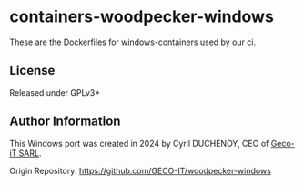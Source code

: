 # containers-woodpecker-windows

These are the Dockerfiles for windows-containers used by our ci.

## License

Released under GPLv3+

## Author Information

This Windows port was created in 2024 by Cyril DUCHENOY, CEO of [Geco-iT SARL](https://www.geco-it.fr).

Origin Repository: https://github.com/GECO-IT/woodpecker-windows


